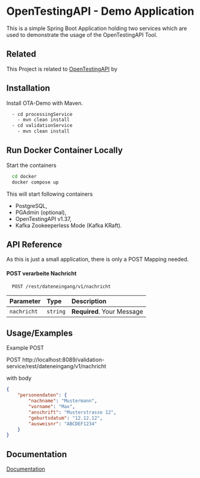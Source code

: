 
# OpenTestingAPI - Demo Application

This is a simple Spring Boot Application holding two services which are used to demonstrate the usage of the OpenTestingAPI Tool.

## Related

This Project is related to
[OpenTestingAPI](https://github.com/opentestingapi) by


## Installation

Install OTA-Demo with Maven.

```bash
  - cd processingService
    - mvn clean install
  - cd validationService
    - mvn clean install
```


## Run Docker Container Locally

Start the containers

```bash
  cd docker
  docker compose up
```
This will start following containers
- PostgreSQL,
- PGAdmin (optional),
- OpenTestingAPI v1.37,
- Kafka Zookeeperless Mode (Kafka KRaft).


## API Reference

As this is just a small application, there is only a POST Mapping needed.

#### POST verarbeite Nachricht

```http
  POST /rest/dateneingang/v1/nachricht
```

| Parameter | Type     | Description                |
| :-------- | :------- | :------------------------- |
| `nachricht` | `string` | **Required**. Your Message |


## Usage/Examples

Example POST

POST http://localhost:8089/validation-service/rest/dateneingang/v1/nachricht

with body
```json
{
	"personendaten": {
		"nachname": "Mustermann",
		"vorname": "Max",
		"anschrift": "Musterstrasse 12",
		"geburtsdatum": "12.12.12",
		"ausweisnr": "ABCDEF1234"
	}
}
```


## Documentation

[Documentation](https://opentestingapi.github.io/)

